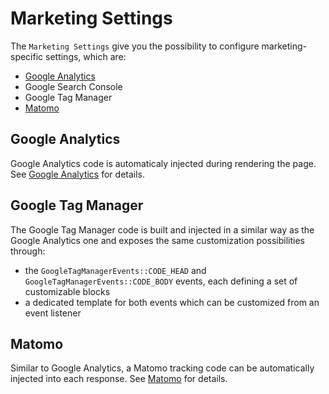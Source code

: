 # Marketing Settings

The `Marketing Settings` give you the possibility to configure marketing-specific settings, which are:

- [Google Analytics](./05_Analytics.md)
- Google Search Console
- Google Tag Manager
- [Matomo](./07_Piwik.md)


## Google Analytics

Google Analytics code is automaticaly injected during rendering the page. See [Google Analytics](./05_Analytics.md) for
details.


## Google Tag Manager

The Google Tag Manager code is built and injected in a similar way as the Google Analytics one and exposes the same customization
possibilities through:

* the `GoogleTagManagerEvents::CODE_HEAD` and `GoogleTagManagerEvents::CODE_BODY` events, each defining a set of customizable
  blocks
* a dedicated template for both events which can be customized from an event listener


## Matomo

Similar to Google Analytics, a Matomo tracking code can be automatically injected into each response. See [Matomo](./07_Piwik.md)
for details.
